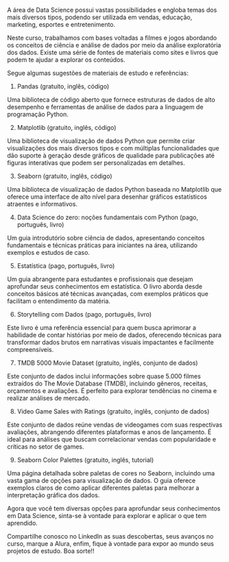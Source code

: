 A área de Data Science possui vastas possibilidades e engloba temas dos mais diversos tipos, podendo ser utilizada em vendas, educação, marketing, esportes e entretenimento.

Neste curso, trabalhamos com bases voltadas a filmes e jogos abordando os conceitos de ciência e análise de dados por meio da análise exploratória dos dados. Existe uma série de fontes de materiais como sites e livros que podem te ajudar a explorar os conteúdos.

Segue algumas sugestões de materiais de estudo e referências:

1. Pandas (gratuito, inglês, código)

Uma biblioteca de código aberto que fornece estruturas de dados de alto desempenho e ferramentas de análise de dados para a linguagem de programação Python.

2. Matplotlib (gratuito, inglês, código)

Uma biblioteca de visualização de dados Python que permite criar visualizações dos mais diversos tipos e com múltiplas funcionalidades que dão suporte à geração desde gráficos de qualidade para publicações até figuras interativas que podem ser personalizadas em detalhes.

3. Seaborn (gratuito, inglês, código)

Uma biblioteca de visualização de dados Python baseada no Matplotlib que oferece uma interface de alto nível para desenhar gráficos estatísticos atraentes e informativos.

4. Data Science do zero: noções fundamentais com Python (pago, português, livro)

Um guia introdutório sobre ciência de dados, apresentando conceitos fundamentais e técnicas práticas para iniciantes na área, utilizando exemplos e estudos de caso.

5. Estatística (pago, português, livro)

Um guia abrangente para estudantes e profissionais que desejam aprofundar seus conhecimentos em estatística. O livro aborda desde conceitos básicos até técnicas avançadas, com exemplos práticos que facilitam o entendimento da matéria.

6. Storytelling com Dados (pago, português, livro)

Este livro é uma referência essencial para quem busca aprimorar a habilidade de contar histórias por meio de dados, oferecendo técnicas para transformar dados brutos em narrativas visuais impactantes e facilmente compreensíveis.

7. TMDB 5000 Movie Dataset (gratuito, inglês, conjunto de dados)

Este conjunto de dados inclui informações sobre quase 5.000 filmes extraídos do The Movie Database (TMDB), incluindo gêneros, receitas, orçamentos e avaliações. É perfeito para explorar tendências no cinema e realizar análises de mercado.

8. Video Game Sales with Ratings (gratuito, inglês, conjunto de dados)

Este conjunto de dados reúne vendas de videogames com suas respectivas avaliações, abrangendo diferentes plataformas e anos de lançamento. É ideal para análises que buscam correlacionar vendas com popularidade e críticas no setor de games.

9. Seaborn Color Palettes (gratuito, inglês, tutorial)

Uma página detalhada sobre paletas de cores no Seaborn, incluindo uma vasta gama de opções para visualização de dados. O guia oferece exemplos claros de como aplicar diferentes paletas para melhorar a interpretação gráfica dos dados.

Agora que você tem diversas opções para aprofundar seus conhecimentos em Data Science, sinta-se à vontade para explorar e aplicar o que tem aprendido.

Compartilhe conosco no LinkedIn as suas descobertas, seus avanços no curso, marque a Alura, enfim, fique à vontade para expor ao mundo seus projetos de estudo. Boa sorte!!
